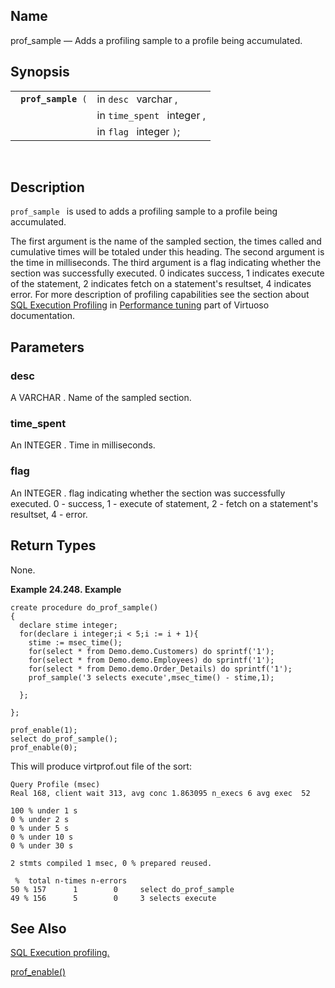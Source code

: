 <div id="fn_prof_sample" class="refentry">

<div class="titlepage">

</div>

<div class="refnamediv">

## Name

prof_sample — Adds a profiling sample to a profile being accumulated.

</div>

<div class="refsynopsisdiv">

## Synopsis

<div id="fsyn_prof_sample" class="funcsynopsis">

|                          |                            |
|--------------------------|----------------------------|
| ` `**`prof_sample`**` (` | in `desc ` varchar ,       |
|                          | in `time_spent ` integer , |
|                          | in `flag ` integer `)`;    |

<div class="funcprototype-spacer">

 

</div>

</div>

</div>

<div id="desc_prof_sample" class="refsect1">

## Description

`prof_sample ` is used to adds a profiling sample to a profile being
accumulated.

The first argument is the name of the sampled section, the times called
and cumulative times will be totaled under this heading. The second
argument is the time in milliseconds. The third argument is a flag
indicating whether the section was successfully executed. 0 indicates
success, 1 indicates execute of the statement, 2 indicates fetch on a
statement's resultset, 4 indicates error. For more description of
profiling capabilities see the section about
<a href="ch-server.html#efficientsql" class="link"
title="Efficient Use of SQL - SQL Execution profiling">SQL Execution
Profiling</a> in <a href="ch-server.html#ptune" class="link"
title="6.1.7. Performance Tuning">Performance tuning</a> part of
Virtuoso documentation.

</div>

<div id="params_prof_enable_01" class="refsect1">

## Parameters

<div id="id99724" class="refsect2">

### desc

A <span class="type">VARCHAR </span> . Name of the sampled section.

</div>

<div id="id99728" class="refsect2">

### time_spent

An <span class="type">INTEGER </span> . Time in milliseconds.

</div>

<div id="id99732" class="refsect2">

### flag

An <span class="type">INTEGER </span> . flag indicating whether the
section was successfully executed. 0 - success, 1 - execute of
statement, 2 - fetch on a statement's resultset, 4 - error.

</div>

</div>

<div id="ret_prof_sample" class="refsect1">

## Return Types

None.

<div id="ex_prof_sample" class="example">

**Example 24.248. Example**

<div class="example-contents">

``` programlisting
create procedure do_prof_sample()
{
  declare stime integer;
  for(declare i integer;i < 5;i := i + 1){
    stime := msec_time();
    for(select * from Demo.demo.Customers) do sprintf('1');
    for(select * from Demo.demo.Employees) do sprintf('1');
    for(select * from Demo.demo.Order_Details) do sprintf('1');
    prof_sample('3 selects execute',msec_time() - stime,1);

  };

};

prof_enable(1);
select do_prof_sample();
prof_enable(0);
```

This will produce virtprof.out file of the sort:

``` programlisting
Query Profile (msec)
Real 168, client wait 313, avg conc 1.863095 n_execs 6 avg exec  52

100 % under 1 s
0 % under 2 s
0 % under 5 s
0 % under 10 s
0 % under 30 s

2 stmts compiled 1 msec, 0 % prepared reused.

 %  total n-times n-errors
50 % 157      1        0     select do_prof_sample
49 % 156      5        0     3 selects execute
```

</div>

</div>

  

</div>

<div id="seealso_prof_enable_01" class="refsect1">

## See Also

<a href="ch-server.html#efficientsql" class="link"
title="Efficient Use of SQL - SQL Execution profiling">SQL Execution
profiling.</a>

<a href="fn_prof_enable.html" class="link"
title="prof_enable">prof_enable()</a>

</div>

</div>
